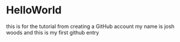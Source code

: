 # HelloWorld
this is for the tutorial from creating a GitHub account 
my name is josh woods and this is my first github entry
